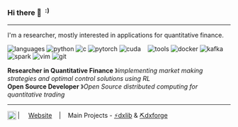 ### Hi there 👋&nbsp;&nbsp;<sup>:)</sup>
----
I'm a researcher, mostly interested in applications for quantitative finance.


![languages](https://img.shields.io/static/v1?label=&message=languages:&color=111&style=flat-square)
![python](https://img.shields.io/static/v1?logo=python&label=&message=python&color=36465D&logoColor=AAA&style=flat-square&link=)
![c](https://img.shields.io/static/v1?logo=c&label=&message=lang&color=36465D&logoColor=AAA&style=flat-square)
![pytorch](https://img.shields.io/static/v1?logo=pytorch&label=&message=PyTorch&color=36465D&logoColor=AAA&style=flat-square)
![cuda](https://img.shields.io/static/v1?logo=nvidia&label=&message=Cuda&color=36465D&logoColor=AAA&style=flat-square)&nbsp;&nbsp;&nbsp;
![tools](https://img.shields.io/static/v1?label=&message=tools:&color=111&style=flat-square)
![docker](https://img.shields.io/static/v1?logo=docker&label=&message=docker&color=36465D&logoColor=AAA&style=flat-square)
![kafka](https://img.shields.io/static/v1?logo=apachekafka&label=&message=kafka&color=36465D&logoColor=AAA&style=flat-square)
![spark](https://img.shields.io/static/v1?logo=apache-spark&label=&message=spark&color=36465D&logoColor=AAA&style=flat-square)
![vim](https://img.shields.io/static/v1?logo=vim&label=&message=vim&color=36465D&logoColor=AAA&style=flat-square)
![git](https://img.shields.io/static/v1?logo=git&label=&message=git&color=36465D&logoColor=AAA&style=flat-square)
&nbsp;&nbsp;&nbsp;

**Researcher in Quantitative Finance** &#12299;_implementing market making strategies and optimal control solutions using RL_
<br/>
**Open Source Developer** &#12299;_Open Source distributed computing for quantitative trading_

----

<a href="https://linkedin.com/in/rzimmerdev">
  <img align="left" alt="LinkedIn" width="20px" src="https://simpleicons.now.sh/linkedin/495f7e" />
</a>

| &nbsp;&nbsp;&nbsp;  [Website](https://rzimmerdev.github.io) &nbsp;&nbsp;&nbsp;|&nbsp;&nbsp;&nbsp; Main Projects - [⚡dxlib](https://github.com/divergex/dxlib) & [⛏dxforge](https://github.com/divergex/dxforge)
